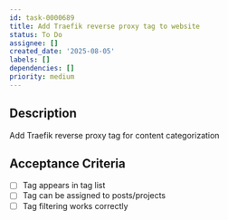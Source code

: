 ```yaml
---
id: task-0000689
title: Add Traefik reverse proxy tag to website
status: To Do
assignee: []
created_date: '2025-08-05'
labels: []
dependencies: []
priority: medium
---
```


## Description

Add Traefik reverse proxy tag for content categorization

## Acceptance Criteria

- [ ] Tag appears in tag list
- [ ] Tag can be assigned to posts/projects
- [ ] Tag filtering works correctly
